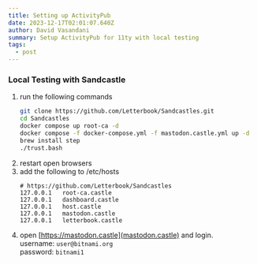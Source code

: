 ```yaml
---
title: Setting up ActivityPub
date: 2023-12-17T02:01:07.640Z
author: David Vasandani
summary: Setup ActivityPub for 11ty with local testing
tags:
  - post
---
```

<!-- TODO: Add Intro -->

### Local Testing with Sandcastle
<!-- TODO: use retoot to screenshot this post:
https://hachyderm.io/@jenniferplusplus/111406825202624566 -->
1. run the following commands
    ```bash
    git clone https://github.com/Letterbook/Sandcastles.git
    cd Sandcastles
    docker compose up root-ca -d
    docker compose -f docker-compose.yml -f mastodon.castle.yml up -d
    brew install step
    ./trust.bash
    ```
1. restart open browsers
1. add the following to /etc/hosts
    ```plaintext
    # https://github.com/Letterbook/Sandcastles
    127.0.0.1   root-ca.castle
    127.0.0.1   dashboard.castle
    127.0.0.1   host.castle
    127.0.0.1   mastodon.castle
    127.0.0.1   letterbook.castle
    ```
1. open [https://mastodon.castle](mastodon.castle) and login.  
username: `user@bitnami.org`  
password: `bitnami1`